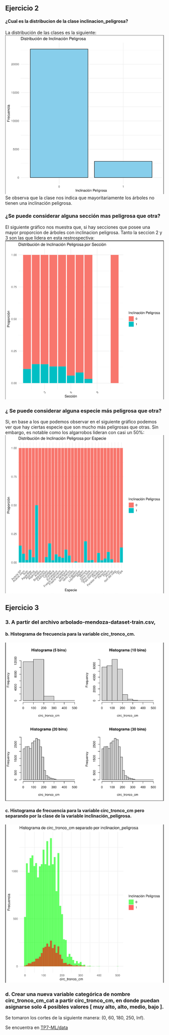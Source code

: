 ## Ejercicio 2

#### ¿Cual es la distribucion de la clase inclinacion_peligrosa?

La distribución de las clases es la siguiente:
![DistribucionClasesInclinacionPeligrosa](/tp7-ml/images/DistribucionInclinacionPeligrosa.png)
Se observa que la clase nos indica que mayoritariamente los árboles no tienen una inclinación peligrosa.

### ¿Se puede considerar alguna sección mas peligrosa que otra?

El siguiente gráfico nos muestra que, si hay secciones que posee una mayor proporcion de árboles con inclinacion peligrosa. Tanto la seccion 2 y 3 son las que lidera en esta restrospectiva:
![DistribucionClasesInclinacionPeligrosa](/tp7-ml/images/DistribucionInclinacionPeligrosaSeccion.png)

### ¿ Se puede considerar alguna especie más peligrosa que otra?

Si, en base a los que podemos observar en el siguiente gráfico podemos ver que hay ciertas especie que son mucho más peligrosas que otras. Sin embargo, es notable como los algarrobos lideran con casi un 50%:
![DistribucionClasesInclinacionEspecie](/tp7-ml/images/DistribucionInclinacionPeligrosaEspecie.png)

## Ejercicio 3

### 3. A partir del archivo arbolado-mendoza-dataset-train.csv,

#### b. Histograma de frecuencia para la variable circ_tronco_cm.

![HistrogramaCircunferenciaTronco](/tp7-ml/images/HistogramasCircTronco.png)

#### c. Histograma de frecuencia para la variable circ_tronco_cm pero separando por la clase de la variable inclinación_peligrosa.

![HistrogramaCircunferenciaTroncoInclinacionPeligrosa](/tp7-ml/images/HistogramaCircTroncoSeparadoInclinacion.png)

### d. Crear una nueva variable categórica de nombre circ_tronco_cm_cat a partir circ_tronco_cm, en donde puedan asignarse solo 4 posibles valores [ muy alto, alto, medio, bajo ].

Se tomaron los cortes de la siguiente manera: (0, 60, 180, 250, Inf).

Se encuentra en [TP7-ML/data](/tp7-ml/data/arbolado-mendoza-dataset-circ_tronco_cm-train.csv)
